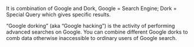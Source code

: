 It is combination of Google and Dork, Google = Search Engine; Dork = Special Query which gives specific results.

“Google dorking” (aka “Google hacking”) is the activity of performing advanced searches on Google. You can combine different Google dorks to comb data otherwise inaccessible to ordinary users of Google search.
